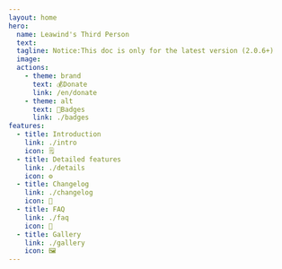 ```yaml
---
layout: home
hero:
  name: Leawind's Third Person
  text:
  tagline: Notice:This doc is only for the latest version (2.0.6+)
  image: 
  actions:
    - theme: brand
      text: 💰Donate
      link: /en/donate
    - theme: alt
      text: 🏅Badges
      link: ./badges
features:
  - title: Introduction
    link: ./intro
    icon: 🗒
  - title: Detailed features
    link: ./details
    icon: ⚙️
  - title: Changelog
    link: ./changelog
    icon: 📝
  - title: FAQ
    link: ./faq
    icon: 💬
  - title: Gallery
    link: ./gallery
    icon: 🖼
---
```

